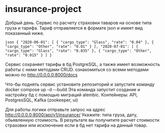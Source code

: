 # insurance-project

Добрый день.
Сервис по расчету страховки таваров на основе типа груза и тарифа.
Тариф отправляется в формате json и имеет вид показанный ниже.

```json { "2020-06-01": [ { "cargo_type": "Glass", "rate": "0.04" }, { "cargo_type": "Other", "rate": "0.01" } ], "2020-07-01": [ { "cargo_type": "Glass", "rate": "0.035" }, { "cargo_type": "Other", "rate": "0.015" } ] } ```

Сервис сохраняет тарифы в бд PostgreSQL, а также имеет возможность работы с ними методами CRUD.
ознакомиться со всеми методами можно по http://0.0.0.0:8000/docs

Что-бы поднять сервис установите репозиторий и запустите команду docker compose up -d --build
Эта команда запустит создание и настройку бд с помощью миграций alembic.
Контейнеры: API, PostgresSQL, Kafka (zookeeper, ui)

Для работы логики отправьте запрос на адрес http://0.0.0.0:8000/api/v1/insurance/
Укажите: типа груза, дату, обьявленную стоимость. В результате вы получитите расчет стоимости страховки или исключение если в бд нет тарифа на данный товар.